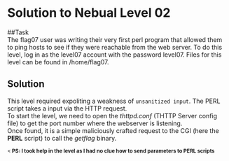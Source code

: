 # Solution to Nebual Level 02

##Task <br>
The flag07 user was writing their very first perl program that allowed them to ping hosts to see if they were reachable from the web server.
To do this level, log in as the level07 account with the password level07. Files for this level can be found in /home/flag07.


## Solution <br>
This level required expoliting a weakness of `unsanitized input`. The PERL script takes a input via the HTTP request. <br>
To start the level, we need to open the _thttpd.conf_ (THTTP Server config file) to get the port number where the webserver is listening. <br>
Once found, it is a simple maliciously crafted request to the CGI (here the **PERL** script) to call the _getflag_ binary.


<small><<b> PS: I took help in the level as I had no clue how to send parameters to PERL scripts
